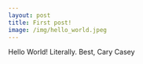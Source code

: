 ```yaml
---
layout: post
title: First post!
image: /img/hello_world.jpeg
---
```


Hello World! Literally.
Best,
Cary Casey
